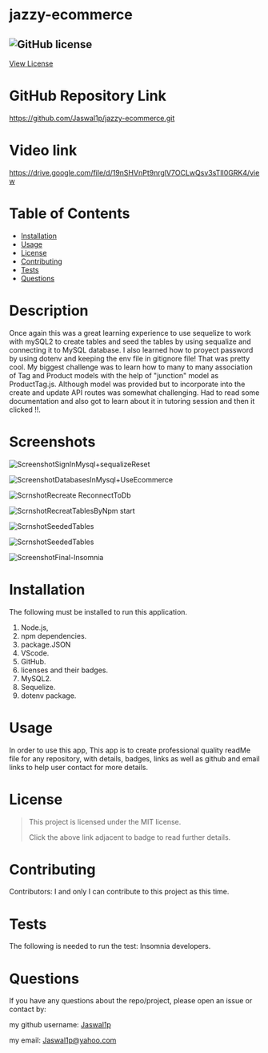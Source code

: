 # jazzy-ecommerce
 
 ## ![GitHub license](https://img.shields.io/badge/License-MIT-yellow.svg) 
[View License](https://opensource.org/licenses/MIT) 
 
 # GitHub Repository Link
 https://github.com/Jaswal1p/jazzy-ecommerce.git

 # Video link
 https://drive.google.com/file/d/19nSHVnPt9nrglV7OCLwQsv3sTIl0GRK4/view

 # Table of Contents
 * [Installation](#installation)
 * [Usage](#usage)
 * [License](#license)
 * [Contributing](#Contributing)
 * [Tests](#tests)
 * [Questions](#questions)
 
 # Description
 Once again this was a great learning experience to use sequelize to work with mySQL2 to create tables and seed the tables by using sequalize and connecting it to MySQL database. I also learned how to proyect password by using dotenv and keeping the env file in gitignore file! That was pretty cool. My biggest challenge was to learn how to many to many association of Tag and Product models with the help of "junction" model as ProductTag.js. Although model was provided but to incorporate into the create and update API routes was somewhat challenging. Had to read some documentation and also got to learn about it in tutoring session and then it clicked !!.


 # Screenshots
 ![ScreenshotSignInMysql+sequalizeReset](https://user-images.githubusercontent.com/92233527/155861368-49febc3f-d520-4e49-82f8-d81018c9a905.png)

 ![ScreenshotDatabasesInMysql+UseEcommerce](https://user-images.githubusercontent.com/92233527/155861460-171e07fd-878a-48e1-ae6f-4550057dae89.png)

 ![ScrnshotRecreate ReconnectToDb](https://user-images.githubusercontent.com/92233527/155861649-82739f49-31d8-4f7a-b243-2a72e75e39f6.png)

 ![ScrnshotRecreatTablesByNpm start](https://user-images.githubusercontent.com/92233527/155861748-60c7cc79-c7c8-4a32-a142-fe7e2979ca79.png)

 ![ScrnshotSeededTables](https://user-images.githubusercontent.com/92233527/155861813-408820b5-a7b5-48e9-94f0-34553ad190d8.png)

 ![ScrnshotSeededTables](https://user-images.githubusercontent.com/92233527/155861876-6fe82169-b5ab-4ace-980f-34d1ad9cc8b0.png)
 
 ![ScreenshotFinal-Insomnia](https://user-images.githubusercontent.com/92233527/155860837-774019b3-3a46-417e-97e8-4bc0fcb19ba9.png)


 # Installation
  The following must be installed to run this application. 
  1. Node.js, 
  2. npm dependencies.
  3. package.JSON
  4. VScode.
  5. GitHub.
  6. licenses and their badges.
  7. MySQL2. 
  8. Sequelize.
  9. dotenv package.


 # Usage
 In order to use this app, This app is to create professional quality readMe file for any repository, with details, badges, links as well as github and email links to help user contact for more details.

 # License 
 > This project is licensed under the MIT license.
 >
 > Click the above link adjacent to badge to read further details.
 
 # Contributing
 Contributors: I and only I can contribute to this project as this time.  

 # Tests
 The following is needed to run the test: Insomnia developers. 

 # Questions
 If you have any questions about the repo/project, please open an issue or contact by: 
 
 my github username: [Jaswal1p](https://github.com/Jaswal1p) 
 
 my email: Jaswal1p@yahoo.com